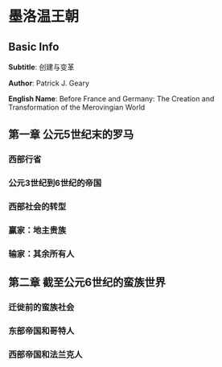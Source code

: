 # 墨洛温王朝

## Basic Info

**Subtitle**: 创建与变革

**Author**: Patrick J. Geary

**English Name**: Before France and Germany: The Creation and Transformation of the Merovingian World

## 第一章 公元5世纪末的罗马

### 西部行省

### 公元3世纪到6世纪的帝国

### 西部社会的转型

### 赢家：地主贵族

### 输家：其余所有人

## 第二章 截至公元6世纪的蛮族世界

### 迁徙前的蛮族社会

### 东部帝国和哥特人

### 西部帝国和法兰克人



